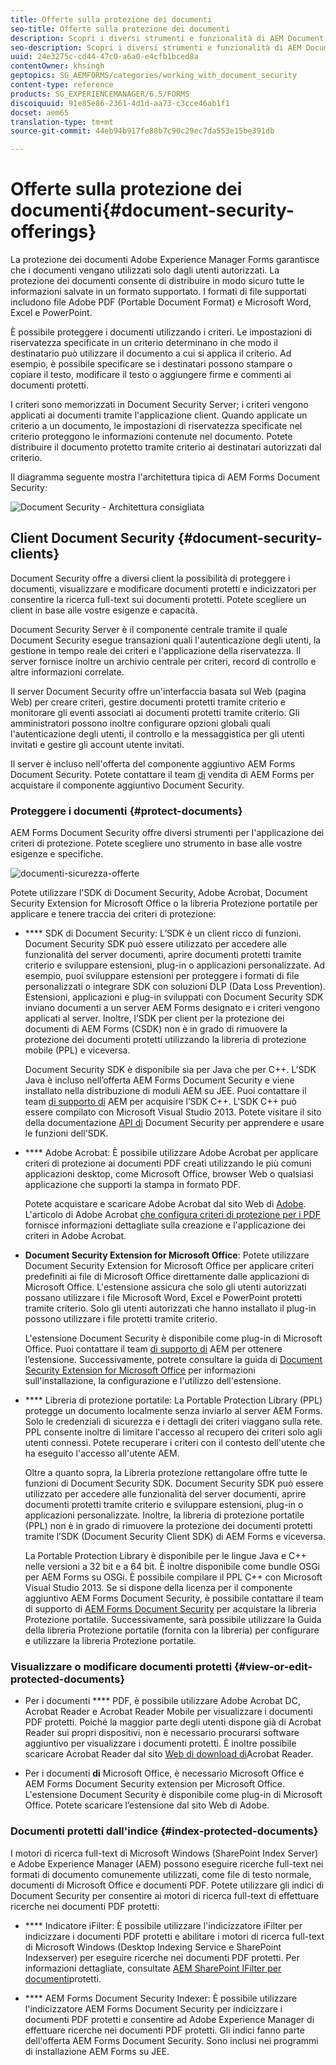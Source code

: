 ```yaml
---
title: Offerte sulla protezione dei documenti
seo-title: Offerte sulla protezione dei documenti
description: Scopri i diversi strumenti e funzionalità di AEM Document Security
seo-description: Scopri i diversi strumenti e funzionalità di AEM Document Security
uuid: 24e3275c-cd44-47c0-a6a0-e4cfb1bced8a
contentOwner: khsingh
geptopics: SG_AEMFORMS/categories/working_with_document_security
content-type: reference
products: SG_EXPERIENCEMANAGER/6.5/FORMS
discoiquuid: 91e85e86-2361-4d1d-aa73-c3cce46ab1f1
docset: aem65
translation-type: tm+mt
source-git-commit: 44eb94b917fe88b7c90c29ec7da553e15be391db

---
```



# Offerte sulla protezione dei documenti{#document-security-offerings}

La protezione dei documenti Adobe Experience Manager Forms garantisce che i documenti vengano utilizzati solo dagli utenti autorizzati. La protezione dei documenti consente di distribuire in modo sicuro tutte le informazioni salvate in un formato supportato. I formati di file supportati includono file Adobe PDF (Portable Document Format) e Microsoft Word, Excel e PowerPoint.

È possibile proteggere i documenti utilizzando i criteri. Le impostazioni di riservatezza specificate in un criterio determinano in che modo il destinatario può utilizzare il documento a cui si applica il criterio. Ad esempio, è possibile specificare se i destinatari possono stampare o copiare il testo, modificare il testo o aggiungere firme e commenti ai documenti protetti.

I criteri sono memorizzati in Document Security Server; i criteri vengono applicati ai documenti tramite l&#39;applicazione client. Quando applicate un criterio a un documento, le impostazioni di riservatezza specificate nel criterio proteggono le informazioni contenute nel documento. Potete distribuire il documento protetto tramite criterio ai destinatari autorizzati dal criterio.

Il diagramma seguente mostra l&#39;architettura tipica di AEM Forms Document Security:

![Document Security - Architettura consigliata](do-not-localize/document_security_architecture.png)

## Client Document Security {#document-security-clients}

Document Security offre a diversi client la possibilità di proteggere i documenti, visualizzare e modificare documenti protetti e indicizzatori per consentire la ricerca full-text sui documenti protetti. Potete scegliere un client in base alle vostre esigenze e capacità.

Document Security Server è il componente centrale tramite il quale Document Security esegue transazioni quali l&#39;autenticazione degli utenti, la gestione in tempo reale dei criteri e l&#39;applicazione della riservatezza. Il server fornisce inoltre un archivio centrale per criteri, record di controllo e altre informazioni correlate.

Il server Document Security offre un&#39;interfaccia basata sul Web (pagina Web) per creare criteri, gestire documenti protetti tramite criterio e monitorare gli eventi associati ai documenti protetti tramite criterio. Gli amministratori possono inoltre configurare opzioni globali quali l&#39;autenticazione degli utenti, il controllo e la messaggistica per gli utenti invitati e gestire gli account utente invitati.

Il server è incluso nell&#39;offerta del componente aggiuntivo AEM Forms Document Security. Potete contattare il team [di](https://www.adobe.com/products/request-consultation/marketing-cloud.html?s_osc=70114000002JNwKAAW&s_iid=70114000002JHs3AAG) vendita di AEM Forms per acquistare il componente aggiuntivo Document Security.

### Proteggere i documenti {#protect-documents}

AEM Forms Document Security offre diversi strumenti per l&#39;applicazione dei criteri di protezione. Potete scegliere uno strumento in base alle vostre esigenze e specifiche.

![documenti-sicurezza-offerte](assets/document-security-offerings.png)

Potete utilizzare l&#39;SDK di Document Security, Adobe Acrobat, Document Security Extension for Microsoft Office o la libreria Protezione portatile per applicare e tenere traccia dei criteri di protezione:

* **** SDK di Document Security: L’SDK è un client ricco di funzioni. Document Security SDK può essere utilizzato per accedere alle funzionalità del server documenti, aprire documenti protetti tramite criterio e sviluppare estensioni, plug-in o applicazioni personalizzate. Ad esempio, puoi sviluppare estensioni per proteggere i formati di file personalizzati o integrare SDK con soluzioni DLP (Data Loss Prevention). Estensioni, applicazioni e plug-in sviluppati con Document Security SDK inviano documenti a un server AEM Forms designato e i criteri vengono applicati al server. Inoltre, l’SDK per client per la protezione dei documenti di AEM Forms (CSDK) non è in grado di rimuovere la protezione dei documenti protetti utilizzando la libreria di protezione mobile (PPL) e viceversa.

   Document Security SDK è disponibile sia per Java che per C++. L’SDK Java è incluso nell’offerta AEM Forms Document Security e viene installato nella distribuzione di moduli AEM su JEE. Puoi contattare il team [di supporto di](https://helpx.adobe.com/marketing-cloud/contact-support.html) AEM per acquisire l’SDK C++. L&#39;SDK C++ può essere compilato con Microsoft Visual Studio 2013. Potete visitare il sito della documentazione [API di](https://help.adobe.com/en_US/livecycle/11.0/Services/WS92d06802c76abadb76c48dfe12dbeb3e281-7ff0.2.html) Document Security per apprendere e usare le funzioni dell&#39;SDK.

* **** Adobe Acrobat: È possibile utilizzare Adobe Acrobat per applicare criteri di protezione ai documenti PDF creati utilizzando le più comuni applicazioni desktop, come Microsoft Office, browser Web o qualsiasi applicazione che supporti la stampa in formato PDF.

   Potete acquistare e scaricare Adobe Acrobat dal sito Web di [Adobe](https://acrobat.adobe.com/us/en/free-trial-download.html). L&#39;articolo di Adobe Acrobat [che configura criteri di protezione per i PDF](https://helpx.adobe.com/acrobat/using/setting-security-policies-pdfs.html) fornisce informazioni dettagliate sulla creazione e l&#39;applicazione dei criteri in Adobe Acrobat.

* **Document Security Extension for Microsoft Office**: Potete utilizzare Document Security Extension for Microsoft Office per applicare criteri predefiniti ai file di Microsoft Office direttamente dalle applicazioni di Microsoft Office. L&#39;estensione assicura che solo gli utenti autorizzati possano utilizzare i file Microsoft Word, Excel e PowerPoint protetti tramite criterio. Solo gli utenti autorizzati che hanno installato il plug-in possono utilizzare i file protetti tramite criterio.

   L&#39;estensione Document Security è disponibile come plug-in di Microsoft Office. Puoi contattare il team [di supporto di](https://helpx.adobe.com/ca/marketing-cloud/contact-support.html) AEM per ottenere l’estensione. Successivamente, potrete consultare la guida di [Document Security Extension for Microsoft Office](https://helpx.adobe.com/aem-forms/aem-document-security/aem-document-security-extension-help.html) per informazioni sull&#39;installazione, la configurazione e l&#39;utilizzo dell&#39;estensione.

* **** Libreria di protezione portatile: La Portable Protection Library (PPL) protegge un documento localmente senza inviarlo al server AEM Forms. Solo le credenziali di sicurezza e i dettagli dei criteri viaggano sulla rete. PPL consente inoltre di limitare l&#39;accesso al recupero dei criteri solo agli utenti connessi. Potete recuperare i criteri con il contesto dell&#39;utente che ha eseguito l&#39;accesso all&#39;utente AEM.

   Oltre a quanto sopra, la Libreria protezione rettangolare offre tutte le funzioni di Document Security SDK. Document Security SDK può essere utilizzato per accedere alle funzionalità del server documenti, aprire documenti protetti tramite criterio e sviluppare estensioni, plug-in o applicazioni personalizzate. Inoltre, la libreria di protezione portatile (PPL) non è in grado di rimuovere la protezione dei documenti protetti tramite l’SDK (Document Security Client SDK) di AEM Forms e viceversa.

   La Portable Protection Library è disponibile per le lingue Java e C++ nelle versioni a 32 bit e a 64 bit. È inoltre disponibile come bundle OSGi per AEM Forms su OSGi. È possibile compilare il PPL C++ con Microsoft Visual Studio 2013. Se si dispone della licenza per il componente aggiuntivo AEM Forms Document Security, è possibile contattare il team di supporto di [AEM Forms Document Security](https://helpx.adobe.com/marketing-cloud/contact-support.html) per acquistare la libreria Protezione portatile. Successivamente, sarà possibile utilizzare la Guida della libreria Protezione portatile (fornita con la libreria) per configurare e utilizzare la libreria Protezione portatile.

### Visualizzare o modificare documenti protetti {#view-or-edit-protected-documents}

* Per i documenti **** PDF, è possibile utilizzare Adobe Acrobat DC, Acrobat Reader e Acrobat Reader Mobile per visualizzare i documenti PDF protetti. Poiché la maggior parte degli utenti dispone già di Acrobat Reader sui propri dispositivi, non è necessario procurarsi software aggiuntivo per visualizzare i documenti protetti. È inoltre possibile scaricare Acrobat Reader dal sito [Web di download di](https://get.adobe.com/reader/)Acrobat Reader.

* Per i documenti **di** Microsoft Office, è necessario Microsoft Office e AEM Forms Document Security extension per Microsoft Office. L&#39;estensione Document Security è disponibile come plug-in di Microsoft Office. Potete scaricare l’estensione dal sito Web di Adobe.

### Documenti protetti dall&#39;indice {#index-protected-documents}

I motori di ricerca full-text di Microsoft Windows (SharePoint Index Server) e Adobe Experience Manager (AEM) possono eseguire ricerche full-text nei formati di documento comunemente utilizzati, come file di testo normale, documenti di Microsoft Office e documenti PDF. Potete utilizzare gli indici di Document Security per consentire ai motori di ricerca full-text di effettuare ricerche nei documenti PDF protetti:

* **** Indicatore iFilter: È possibile utilizzare l&#39;indicizzatore iFilter per indicizzare i documenti PDF protetti e abilitare i motori di ricerca full-text di Microsoft Windows (Desktop Indexing Service e SharePoint Indexserver) per eseguire ricerche nei documenti PDF protetti. Per informazioni dettagliate, consultate [AEM SharePoint IFilter per documenti](assets/sharepoint-ifilter-doc-security.pdf)protetti.

* **** AEM Forms Document Security Indexer: È possibile utilizzare l&#39;indicizzatore AEM Forms Document Security per indicizzare i documenti PDF protetti e consentire ad Adobe Experience Manager di effettuare ricerche nei documenti PDF protetti. Gli indici fanno parte dell&#39;offerta AEM Forms Document Security. Sono inclusi nei programmi di installazione AEM Forms su JEE.

